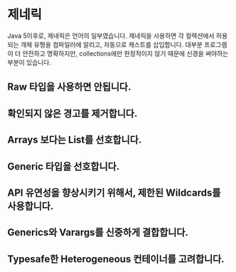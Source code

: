 # 제네릭

Java 5이후로, 제네릭은 언어의 일부였습니다. 제네릭을 사용하면 각 컬렉션에서 허용되는 개체 유형을 컴파일러에 알리고, 자동으로 캐스트를 삽입합니다. 대부분 프로그램이 더 안전하고 명확하지만, collections에만 한정적이지 않기 때문에 신경을 써야하는 부분이 있습니다.

## Raw 타입을 사용하면 안됩니다.

## 확인되지 않은 경고를 제거합니다.

## Arrays 보다는 List를 선호합니다.

## Generic 타입을 선호합니다.

## API 유연성을 향상시키기 위해서, 제한된 Wildcards를 사용합니다.

## Generics와 Varargs를 신중하게 결합합니다.

## Typesafe한 Heterogeneous 컨테이너를 고려합니다.
